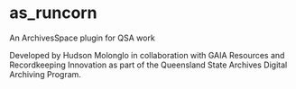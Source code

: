 # as_runcorn
An ArchivesSpace plugin for QSA work

Developed by Hudson Molonglo in collaboration with GAIA Resources and Recordkeeping Innovation
as part of the Queensland State Archives Digital Archiving Program.
